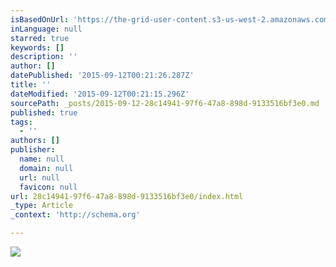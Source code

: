 ```yaml
---
isBasedOnUrl: 'https://the-grid-user-content.s3-us-west-2.amazonaws.com/fdd6b9c9-4342-4dcc-887d-dd99c1df8517.GIF'
inLanguage: null
starred: true
keywords: []
description: ''
author: []
datePublished: '2015-09-12T00:21:26.287Z'
title: ''
dateModified: '2015-09-12T00:21:15.296Z'
sourcePath: _posts/2015-09-12-28c14941-97f6-47a8-898d-9133516bf3e0.md
published: true
tags:
  - ''
authors: []
publisher:
  name: null
  domain: null
  url: null
  favicon: null
url: 28c14941-97f6-47a8-898d-9133516bf3e0/index.html
_type: Article
_context: 'http://schema.org'

---
```

![](https://the-grid-user-content.s3-us-west-2.amazonaws.com/fdd6b9c9-4342-4dcc-887d-dd99c1df8517.GIF)